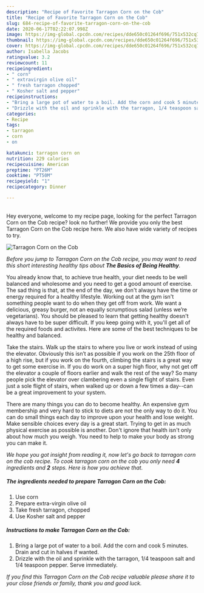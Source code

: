 ```yaml
---
description: "Recipe of Favorite Tarragon Corn on the Cob"
title: "Recipe of Favorite Tarragon Corn on the Cob"
slug: 684-recipe-of-favorite-tarragon-corn-on-the-cob
date: 2020-06-17T02:22:07.998Z
image: https://img-global.cpcdn.com/recipes/dde650c01264f696/751x532cq70/tarragon-corn-on-the-cob-recipe-main-photo.jpg
thumbnail: https://img-global.cpcdn.com/recipes/dde650c01264f696/751x532cq70/tarragon-corn-on-the-cob-recipe-main-photo.jpg
cover: https://img-global.cpcdn.com/recipes/dde650c01264f696/751x532cq70/tarragon-corn-on-the-cob-recipe-main-photo.jpg
author: Isabella Jacobs
ratingvalue: 3.2
reviewcount: 11
recipeingredient:
- " corn"
- " extravirgin olive oil"
- " fresh tarragon chopped"
- " Kosher salt and pepper"
recipeinstructions:
- "Bring a large pot of water to a boil. Add the corn and cook 5 minutes. Drain and cut in halves if wanted."
- "Drizzle with the oil and sprinkle with the tarragon, 1/4 teaspoon salt and 1/4 teaspoon pepper. Serve immediately."
categories:
- Recipe
tags:
- tarragon
- corn
- on

katakunci: tarragon corn on 
nutrition: 229 calories
recipecuisine: American
preptime: "PT26M"
cooktime: "PT50M"
recipeyield: "1"
recipecategory: Dinner

---
```

<br>
Hey everyone, welcome to my recipe page, looking for the perfect Tarragon Corn on the Cob recipe? look no further! We provide you only the best Tarragon Corn on the Cob recipe here. We also have wide variety of recipes to try.
<br>


![Tarragon Corn on the Cob](https://img-global.cpcdn.com/recipes/dde650c01264f696/751x532cq70/tarragon-corn-on-the-cob-recipe-main-photo.jpg)

<i>Before you jump to Tarragon Corn on the Cob recipe, you may want to read this short interesting healthy tips about <strong>The Basics of Being Healthy</strong>.</i>

You already know that, to achieve true health, your diet needs to be well balanced and wholesome and you need to get a good amount of exercise. The sad thing is that, at the end of the day, we don't always have the time or energy required for a healthy lifestyle. Working out at the gym isn't something people want to do when they get off from work. We want a delicious, greasy burger, not an equally scrumptious salad (unless we’re vegetarians). You should be pleased to learn that getting healthy doesn't always have to be super difficult. If you keep going with it, you'll get all of the required foods and activites. Here are some of the best techniques to be healthy and balanced.

Take the stairs. Walk up the stairs to where you live or work instead of using the elevator. Obviously this isn’t as possible if you work on the 25th floor of a high rise, but if you work on the fourth, climbing the stairs is a great way to get some exercise in. If you do work on a super high floor, why not get off the elevator a couple of floors earlier and walk the rest of the way? So many people pick the elevator over clambering even a single flight of stairs. Even just a sole flight of stairs, when walked up or down a few times a day--can be a great improvement to your system. 

There are many things you can do to become healthy. An expensive gym membership and very hard to stick to diets are not the only way to do it. You can do small things each day to improve upon your health and lose weight. Make sensible choices every day is a great start. Trying to get in as much physical exercise as possible is another. Don't ignore that health isn't only about how much you weigh. You need to help to make your body as strong you can make it. 


<i>We hope you got insight from reading it, now let's go back to tarragon corn on the cob recipe. To cook tarragon corn on the cob you only need <strong>4</strong> ingredients and <strong>2</strong> steps. Here is how you achieve that.
</i>

##### The ingredients needed to prepare Tarragon Corn on the Cob:

1. Use  corn
1. Prepare  extra-virgin olive oil
1. Take  fresh tarragon, chopped
1. Use  Kosher salt and pepper


##### Instructions to make Tarragon Corn on the Cob:

1. Bring a large pot of water to a boil. Add the corn and cook 5 minutes. Drain and cut in halves if wanted.
1. Drizzle with the oil and sprinkle with the tarragon, 1/4 teaspoon salt and 1/4 teaspoon pepper. Serve immediately.


<i>If you find this Tarragon Corn on the Cob recipe valuable please share it to your close friends or family, thank you and good luck.</i>
